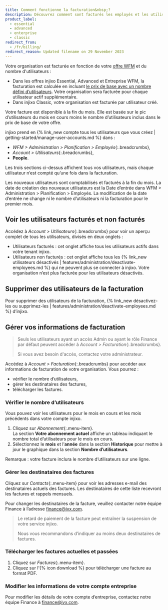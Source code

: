 ```yaml
---
title: Comment fonctionne la facturation&nbsp;?
description: Découvrez comment sont facturés les employés et les utilisateurs, où télécharger les factures et comment recevoir les factures par e-mail.
product_label:
  - essential
  - advanced
  - enterprise
  - classic
redirect_from:
  - /fr/billing/
redirect_reason: Updated filename on 29 November 2023
---
```


Votre organisation est facturée en fonction de votre [offre WFM](https://www.injixo.com/pricing) et du nombre d'utilisateurs&nbsp;:
- Dans les offres injixo Essential, Advanced et Entreprise WFM, la facturation est calculée en incluant [le prix de base avec un nombre défini d’utilisateurs](https://www.injixo.com/pricing). Votre organisation sera facturée pour chaque utilisateur actif supplémentaire.
- Dans injixo Classic, votre organisation est facturée par utilisateur créé.

Votre facture est disponible à la fin du mois. Elle est basée sur le pic d’utilisateurs du mois en cours moins le nombre d’utilisateurs inclus dans le prix de base de votre offre.

injixo prend en {% link_new compte tous les utilisateurs que vous créez | getting-started/manage-user-accounts.md %} dans&nbsp;:

- _WFM > Administration > Planification > Employés_{:.breadcrumbs},
- _Account > Utilisateurs_{:.breadcrumbs},
- **People**.

Les trois sections ci-dessus affichent tous vos utilisateurs, mais chaque utilisateur n’est compté qu’une fois dans la facturation.

Les nouveaux utilisateurs sont comptabilisés et facturés à la fin du mois.
La date de création des nouveaux utilisateurs est la Date d’entrée dans WFM > Administration > Planification > Employés. La modification de la date d’entrée ne change ni le nombre d’utilisateurs ni la facturation pour le premier mois.

## Voir les utilisateurs facturés et non facturés

Accédez à _Account > Utilisateurs_{:.breadcrumbs} pour voir un aperçu complet de tous les utilisateurs, divisés en deux onglets&nbsp;:

- Utilisateurs facturés&nbsp;: cet onglet affiche tous les utilisateurs actifs dans votre tenant injixo.
- Utilisateurs non facturés&nbsp;: cet onglet affiche tous les {% link_new utilisateurs désactivés | features/administration/deactivate-employees.md %} qui ne peuvent plus se connecter à injixo. Votre organisation n’est plus facturée pour les utilisateurs désactivés.
  
## Supprimer des utilisateurs de la facturation

Pour supprimer des utilisateurs de la facturation, {% link_new désactivez-les ou supprimez-les | features/administration/deactivate-employees.md %} d’injixo.

## Gérer vos informations de facturation

> Seuls les utilisateurs ayant un accès Admin ou ayant le rôle Finance par défaut peuvent accéder à _Account > Facturation_{:.breadcrumbs}.
>
> Si vous avez besoin d'accès, contactez votre administrateur.

Accédez à _Account > Facturation_{:.breadcrumbs} pour accéder aux informations de facturation de votre organisation. Vous pourrez&nbsp;:

 - vérifier le nombre d’utilisateurs,
 - gérer les destinataires des factures,
 - télécharger les factures.

### Vérifier le nombre d’utilisateurs

Vous pouvez voir les utilisateurs pour le mois en cours et les mois précédents dans votre compte injixo.

1. Cliquez sur _Abonnement_{:.menu-item}.  
    La section **Votre abonnement actuel** affiche un tableau indiquant le nombre total d’utilisateurs pour le mois en cours.
2. Sélectionnez le **mois** et l’**année** dans la section **Historique** pour mettre à jour le graphique dans la section **Nombre d’utilisateurs**.


Remarque&nbsp;: votre facture inclura le nombre d’utilisateurs sur une ligne.

### Gérer les destinataires des factures

Cliquez sur _Contacts_{:.menu-item} pour voir les adresses e-mail des destinataires actuels des factures. Les destinataires de cette liste recevront les factures et rappels mensuels.

Pour changer les destinataires de la facture, veuillez contacter notre équipe Finance à l’adresse finance@ivx.com.

> Le retard de paiement de la facture peut entraîner la suspension de votre service injixo. 
> 
> Nous vous recommandons d’indiquer au moins deux destinataires de factures.

### Télécharger les factures actuelles et passées

1. Cliquez sur _Factures_{:.menu-item}.
2. Cliquez sur l’{% icon download %} pour télécharger une facture au format PDF.

### Modifier les informations de votre compte entreprise

Pour modifier les détails de votre compte d’entreprise, contactez notre équipe Finance à finance@ivx.com.
